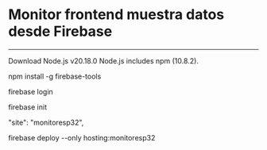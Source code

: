 # Monitor frontend muestra datos desde Firebase
------------------------------------------


Download Node.js v20.18.0
Node.js includes npm (10.8.2).

npm install -g firebase-tools

firebase login


firebase init

"site": "monitoresp32",


firebase deploy --only hosting:monitoresp32